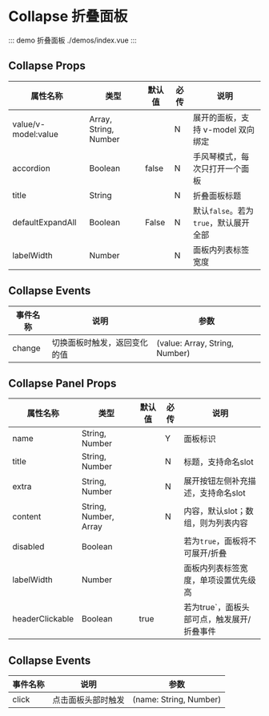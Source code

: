 # Collapse 折叠面板

::: demo 折叠面板 ./demos/index.vue
:::


## Collapse Props

|属性名称     |类型    |默认值       |必传|说明                                                      |
|-----------|------|----------|--|--------------------------------------------------------|
|value/v-model:value  |Array, String, Number|      |N |展开的面板，支持 v-model 双向绑定        |
|accordion |Boolean| false | N | 手风琴模式，每次只打开一个面板 |
| title | String |        | N | 折叠面板标题 |
| defaultExpandAll | Boolean | False | N | 默认`false`。若为`true`，默认展开全部 |
| labelWidth | Number |        | N | 面板内列表标签宽度 |

## Collapse Events

|事件名称  |说明                         |参数               |
|------|-----------------|---------------------------|
|change|切换面板时触发，返回变化的值|(value: Array, String, Number)|

## Collapse Panel Props

| 属性名称        | 类型                  | 默认值 | 必传 | 说明                                       |
| --------------- | --------------------- | ------ | ---- | ------------------------------------------ |
| name            | String, Number        |        | Y    | 面板标识                                   |
| title           | String, Number        |        | N    | 标题，支持命名slot                         |
| extra           | String, Number        |        | N    | 展开按钮左侧补充描述，支持命名slot         |
| content         | String, Number, Array |        | N    | 内容，默认slot；数组，则为列表内容         |
| disabled        | Boolean               |        |      | 若为`true`，面板将不可展开/折叠            |
| labelWidth      | Number                |        |      | 面板内列表标签宽度，单项设置优先级高       |
| headerClickable | Boolean               | true   |      | 若为true`，面板头部可点，触发展开/折叠事件 |

## Collapse Events

| 事件名称 | 说明               | 参数                   |
| -------- | ------------------ | ---------------------- |
| click    | 点击面板头部时触发 | (name: String, Number) |